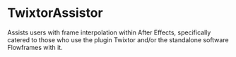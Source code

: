 # TwixtorAssistor
Assists users with frame interpolation within After Effects, specifically catered to those who use the plugin Twixtor and/or the standalone software Flowframes with it.
